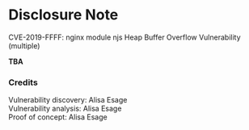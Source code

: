 # Disclosure Note 

CVE-2019-FFFF: nginx module njs Heap Buffer Overflow Vulnerability (multiple)

**TBA**

### Credits

Vulnerability discovery: Alisa Esage  
Vulnerability analysis: Alisa Esage  
Proof of concept: Alisa Esage